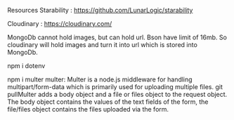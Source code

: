 
Resources
Starability : https://github.com/LunarLogic/starability

Cloudinary : https://cloudinary.com/

MongoDb cannot hold images, but can hold url. Bson have limit of 16mb. So cloudinary will hold images and turn it into url which is stored into MongoDb.


npm i dotenv


npm i multer
multer: Multer is a node.js middleware for handling multipart/form-data which is primarily used for uploading multiple files. git pullMulter adds a body object and a file or files object to the request object. The body object contains the values of the text fields of the form, the file/files object contains the files uploaded via the form.